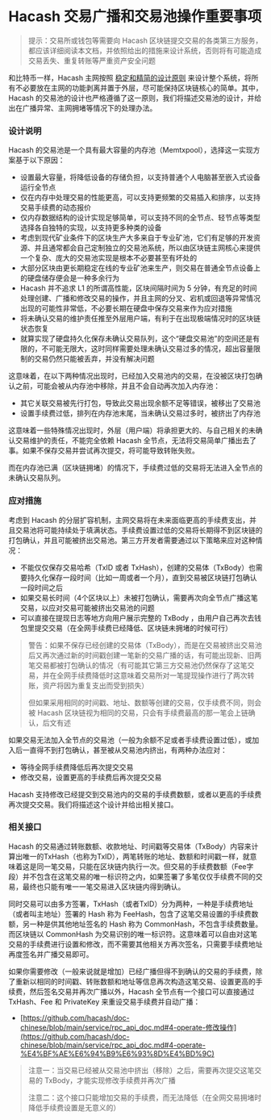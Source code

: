 Hacash 交易广播和交易池操作重要事项
===


> 提示：交易所或钱包等需要向 Hacash 区块链提交交易的各类第三方服务，都应该详细阅读本文档，并依照给出的措施来设计系统，否则将有可能造成交易丢失、重复转账等严重资产安全问题

和比特币一样，Hacash 主网按照 [稳定和精简的设计原则](https://github.com/hacash/doc-chinese/blob/main/tech/bitcoin_and_hacash_L1_comparison.md) 来设计整个系统，将所有不必要放在主网的功能剥离并置于外层，尽可能保持区块链核心的简单。其中，Hacash 的交易池的设计也严格遵循了这一原则，我们将描述交易池的设计，并给出在广播异常、主网拥堵等情况下的处理办法。

### 设计说明

Hacash 的交易池是一个具有最大容量的内存池（Memtxpool），选择这一实现方案基于以下原因：

- 设置最大容量，将降低设备的存储负担，以支持普通个人电脑甚至嵌入式设备运行全节点
- 仅在内存中处理交易的性能更高，可以支持更频繁的交易插入和排序，以支持交易手续费的动态报价
- 仅内存数据结构的设计实现足够简单，可以支持不同的全节点、轻节点等类型选择各自独特的实现，以支持更多种类的设备
- 考虑到现代矿业条件下的区块生产大多来自于专业矿池，它们有足够的开发资源、并且通常都会自己定制独立的交易池系统，所以由区块链主网核心来提供一个复杂、庞大的交易池实现是根本不必要甚至有坏处的
- 大部分区块由更长期稳定在线的专业矿池来生产，则交易在普通全节点设备上的硬盘储存便会是一种多余行为
- Hacash 并不追求 L1 的所谓高性能，区块间隔时间为 5 分钟，有充足的时间处理创建、广播和修改交易的操作，并且主网的分叉、宕机或回退等异常情况出现的可能性非常低，不必要长期在硬盘中保存交易来作为应对措施
- 将未确认交易的维护责任推至外层用户端，有利于在出现极端情况时的区块链状态恢复
- 就算实现了硬盘持久化保存未确认交易队列，这个“硬盘交易池”的空间还是有限的，不可能无限大，这时同样需要处理未确认交易过多的情况，超出容量限制的交易仍然只能被丢弃，并没有解决问题

这意味着，在以下两种情况出现时，已经加入交易池内的交易，在没被区块打包确认之前，可能会被从内存池中移除，并且不会自动再次加入内存池：

- 其它关联交易被先行打包，导致此交易出现余额不足等错误，被移出了交易池
- 设置手续费过低，排列在内存池末尾，当未确认交易过多时，被挤出了内存池

这意味着一些特殊情况出现时，外层（用户端）将承担更大的、与自己相关的未确认交易维护的责任，不能完全依赖 Hacash 全节点，无法将交易简单广播出去了事。如果不保存交易并尝试再次提交，将可能导致转账失败。

而在内存池已满（区块链拥堵）的情况下，手续费过低的交易将无法进入全节点的未确认交易队列。

### 应对措施

考虑到 Hacash 的分层扩容机制，主网交易将在未来面临更高的手续费支出，并且交易池将可能持续处于填满状态。手续费设置过低的交易将长期得不到区块链的打包确认，并且可能被挤出交易池。第三方开发者需要通过以下策略来应对这种情况：

- 不能仅仅保存交易哈希（TxID 或者 TxHash），创建的交易体（TxBody）也需要持久化保存一段时间（比如一周或者一个月），直到交易被区块链打包确认一段时间之后
- 如果交易长时间（4个区块以上）未被打包确认，需要再次向全节点广播这笔交易，以应对交易可能被挤出交易池的问题
- 可以直接在提现日志等地方向用户展示完整的 TxBody ，由用户自己再次去钱包里提交交易（在全网手续费已经降低、区块链未拥堵的时候可行）

> 警告：如果不保存已经创建的交易体（TxBody），而是在交易被挤出交易池后又再次通过新的时间戳创建一笔新的交易广播的话，有可能出现新、旧两笔交易都被打包确认的情况（有可能其它第三方交易池仍然保存了这笔交易，并在全网手续费降低时这意味着交易所对一笔提现操作进行了两次转账，资产将因为重复支出而受到损失）
>
> 但如果采用相同的时间戳、地址、数额等创建的交易，仅手续费不同，则会被 Hacash 区块链视为相同的交易，只会有手续费最高的那一笔会上链确认，后文有述

如果交易无法加入全节点的交易池（一般为余额不足或者手续费设置过低），或加入后一直得不到打包确认，甚至被从交易池内挤出，有两种办法应对：

- 等待全网手续费降低后再次提交交易
- 修改交易，设置更高的手续费后再次提交交易

Hacash 支持修改已经提交到交易池内的交易的手续费数额，或者以更高的手续费再次提交交易。我们将描述这个设计并给出相关接口。

### 相关接口

Hacash 的交易通过转账数额、收款地址、时间戳等交易体（TxBody）内容来计算出唯一的TxHash（也称为TxID），两笔转账的地址、数额和时间戳一样，就意味着这是同一笔交易，只能在区块链内执行一次。但交易的手续费数额（Fee字段）并不包含在这笔交易的唯一标识符之内，如果签署了多笔仅仅手续费不同的交易，最终也只能有唯一一笔交易进入区块链内得到确认。

同时交易可以由多方签署，TxHash（或者TxID）分为两种，一种是手续费地址（或者叫主地址）签署的 Hash 称为 FeeHash，包含了这笔交易设置的手续费数额，另一种是供其他地址签名的 Hash 称为 CommonHash，不包含手续费数量。而区块链以 CommonHash 为交易识别的唯一标识符。这意味着可以自由对这笔交易的手续费进行设置和修改，而不需要其他相关方再次签名，只需要手续费地址再度签名并广播交易即可。

如果你需要修改（一般来说就是增加）已经广播但得不到确认的交易的手续费，除了重新以相同的时间戳、转账数额和地址等信息再次构造这笔交易、设置更高的手续费，然后签名交易并再次广播以外，Hacash 全节点有一个接口可以直接通过 TxHash、Fee 和 PrivateKey 来重设交易手续费并自动广播：

- [https://github.com/hacash/doc-chinese/blob/main/service/rpc_api_doc.md#4-operate-修改操作](https://github.com/hacash/doc-chinese/blob/main/service/rpc_api_doc.md#4-operate-%E4%BF%AE%E6%94%B9%E6%93%8D%E4%BD%9C)

> 注意一：当交易已经被从交易池中挤出（移除）之后，需要再次提交这笔交易的 TxBody，才能实现修改手续费并再次广播
> 
> 注意二：这个接口只能增加交易的手续费，而无法降低（在全网交易拥堵时降低手续费设置是无意义的）

